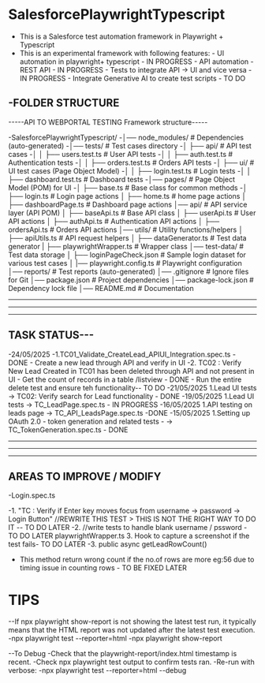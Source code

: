 # SalesforcePlaywrightTypescript

- This is a Salesforce test automation framework in Playwright + Typescript
- This is an experimental framework with following features: - UI automation in playwright+ typescript - IN PROGRESS - API automation - REST API - IN PROGRESS - Tests to integrate API -> UI and vice versa - IN PROGRESS - Integrate Generative AI to create test scripts - TO DO

## -FOLDER STRUCTURE

-----API TO WEBPORTAL TESTING Framework structure-----

-SalesforcePlaywrightTypescript/
-│── node_modules/ # Dependencies (auto-generated)
-│── tests/ # Test cases directory
-│ ├── api/ # API test cases
-│ │ ├── users.test.ts # User API tests
-│ │ ├── auth.test.ts # Authentication tests
-│ │ ├── orders.test.ts # Orders API tests
-│ ├── ui/ # UI test cases (Page Object Model)
-│ │ ├── login.test.ts # Login tests
-│ │ ├── dashboard.test.ts # Dashboard tests
-│── pages/ # Page Object Model (POM) for UI
-│ ├── base.ts # Base class for common methods
-│ ├── login.ts # Login page actions
│ ├── home.ts # home page actions
│ ├── dashboardPage.ts # Dashboard page actions
│── api/ # API service layer (API POM)
│ ├── baseApi.ts # Base API class
│ ├── userApi.ts # User API actions
│ ├── authApi.ts # Authentication API actions
│ ├── ordersApi.ts # Orders API actions
│── utils/ # Utility functions/helpers
│ ├── apiUtils.ts # API request helpers
│ ├── dataGenerator.ts # Test data generator
| ├── playwrightWrapper.ts # Wrapper class
│── test-data/ # Test data storage
│ ├── loginPageCheck.json # Sample login dataset for various test cases
│
|── playwright.config.ts # Playwright configuration
│── reports/ # Test reports (auto-generated)
│── .gitignore # Ignore files for Git
│── package.json # Project dependencies
│── package-lock.json # Dependency lock file
│── README.md # Documentation

---

---

---

## TASK STATUS---
-24/05/2025 
    -1.TC01_Validate_CreateLead_APIUI_Integration.spec.ts - DONE - Create a new lead through API and verify in UI 
    -2. TC02 : Verify New Lead Created in TC01 has been deleted through API and not present in UI - Get the count of records in a table /listview - DONE - Run the entire delete test and ensure teh functionality-- TO DO
    -21/05/2025 1.Lead UI tests -> TC02: Verify search for Lead functionality - DONE
    -19/05/2025 1.Lead UI tests -> TC_LeadPage.spec.ts - IN PROGRESS
    -16/05/2025 1.API testing on leads page -> TC_API_LeadsPage.spec.ts -DONE
    -15/05/2025 1.Setting up OAuth 2.0 - token generation and related tests - -> TC_TokenGeneration.spec.ts - DONE

---

---

---

## AREAS TO IMPROVE / MODIFY 

-Login.spec.ts

-1.  "TC : Verify if Enter key moves focus from username -> password -> Login Button"
    //REWRITE THIS TEST > THIS IS NOT THE RIGHT WAY TO DO IT -- TO DO LATER
-2.  //write tests to handle blank username / pssword - TO DO LATER
playwrightWrapper.ts 3. Hook to capture a screenshot if the test fails- TO DO LATER
-3. public async getLeadRowCount()
   - This method return wrong count if the no.of rows are more eg:56 due to timing issue in counting rows - TO BE FIXED LATER

# TIPS

--If npx playwright show-report is not showing the latest test run, it typically means that the HTML report was not updated after the latest test execution.
-npx playwright test --reporter=html
-npx playwright show-report

--To Debug
-Check that the playwright-report/index.html timestamp is recent.
-Check npx playwright test output to confirm tests ran.
-Re-run with verbose:
-npx playwright test --reporter=html --debug
